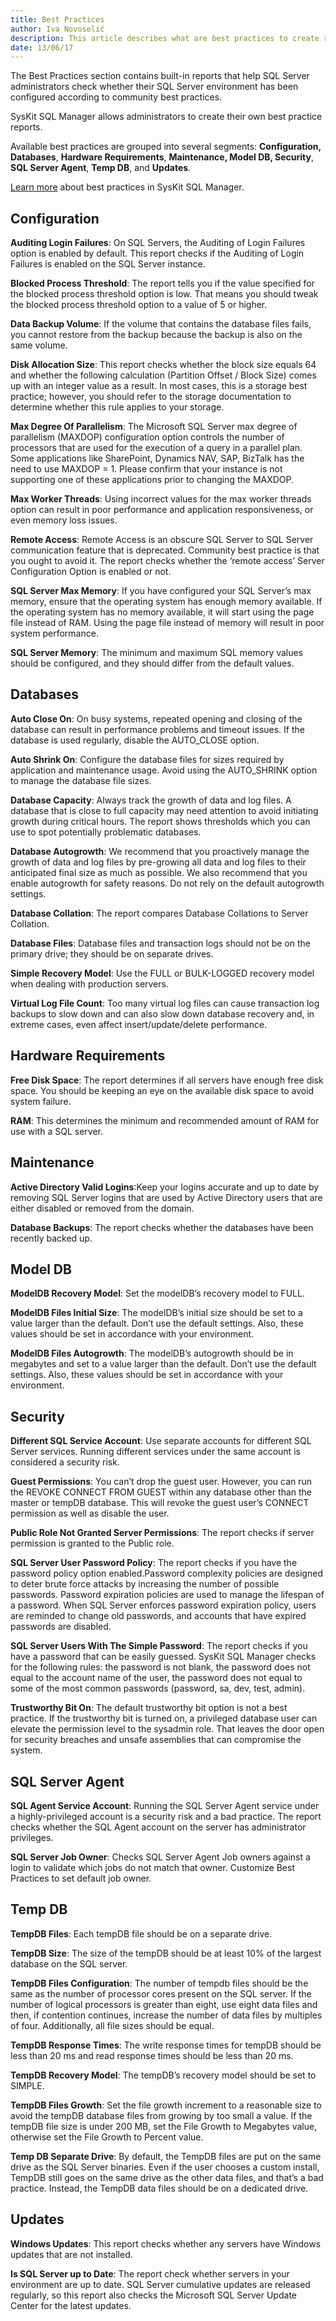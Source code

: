 ```yaml
---
title: Best Practices
author: Iva Novoselić
description: This article describes what are best practices to create reports.
date: 13/06/17
---
```


The Best Practices section contains built-in reports that help SQL Server administrators check whether their SQL Server environment has been configured according to community best practices.

SysKit SQL Manager allows administrators to create their own best practice reports.

Available best practices are grouped into several segments: __Configuration, Databases__, __Hardware Requirements__, __Maintenance, Model DB, Security__, __SQL Server Agent__, __Temp DB__, and __Updates__.

[Learn more](https://www.sqldockit.com/resources/sql-server-best-practices-library/) about best practices in SysKit SQL Manager.

## Configuration

__Auditing Login Failures__: On SQL Servers, the Auditing of Login Failures option is enabled by default. This report checks if the Auditing of Login Failures is enabled on the SQL Server instance.

__Blocked Process Threshold__: The report tells you if the value specified for the blocked process threshold option is low. That means you should tweak the blocked process threshold option to a value of 5 or higher.

__Data Backup Volume__: If the volume that contains the database files fails, you cannot restore from the backup because the backup is also on the same volume.

__Disk Allocation Size__: This report checks whether the block size equals 64 and whether the following calculation (Partition Offset / Block Size) comes up with an integer value as a result. In most cases, this is a storage best practice; however, you should refer to the storage documentation to determine whether this rule applies to your storage.

__Max Degree Of Parallelism__: The Microsoft SQL Server max degree of parallelism (MAXDOP) configuration option controls the number of processors that are used for the execution of a query in a parallel plan. Some applications like SharePoint, Dynamics NAV, SAP, BizTalk has the need to use MAXDOP = 1. Please confirm that your instance is not supporting one of these applications prior to changing the MAXDOP.

__Max Worker Threads__: Using incorrect values for the max worker threads option can result in poor performance and application responsiveness, or even memory loss issues.

__Remote Access__: Remote Access is an obscure SQL Server to SQL Server communication feature that is deprecated. Community best practice is that you ought to avoid it. The report checks whether the ‘remote access’ Server Configuration Option is enabled or not.

__SQL Server Max Memory__: If you have configured your SQL Server’s max memory, ensure that the operating system has enough memory available. If the operating system has no memory available, it will start using the page file instead of RAM. Using the page file instead of memory will result in poor system performance.

__SQL Server Memory__: The minimum and maximum SQL memory values should be configured, and they should differ from the default values.

## Databases

__Auto Close On__: On busy systems, repeated opening and closing of the database can result in performance problems and timeout issues. If the database is used regularly, disable the AUTO_CLOSE option.

__Auto Shrink On__: Configure the database files for sizes required by application and maintenance usage. Avoid using the AUTO_SHRINK option to manage the database file sizes.

__Database Capacity__: Always track the growth of data and log files. A database that is close to full capacity may need attention to avoid initiating growth during critical hours. The report shows thresholds which you can use to spot potentially problematic databases.

__Database Autogrowth__: We recommend that you proactively manage the growth of data and log files by pre-growing all data and log files to their anticipated final size as much as possible. We also recommend that you enable autogrowth for safety reasons. Do not rely on the default autogrowth settings.

__Database Collation__: The report compares Database Collations to Server Collation.

__Database Files__: Database files and transaction logs should not be on the primary drive; they should be on separate drives.

__Simple Recovery Model__: Use the FULL or BULK-LOGGED recovery model when dealing with production servers.

__Virtual Log File Count__: Too many virtual log files can cause transaction log backups to slow down and can also slow down database recovery and, in extreme cases, even affect insert/update/delete performance.

## Hardware Requirements

__Free Disk Space__: The report determines if all servers have enough free disk space. You should be keeping an eye on the available disk space to avoid system failure.

__RAM__: This determines the minimum and recommended amount of RAM for use with a SQL server.

## Maintenance

__Active Directory Valid Logins__:Keep your logins accurate and up to date by removing SQL Server logins that are used by Active Directory users that are either disabled or removed from the domain.

__Database Backups__: The report checks whether the databases have been recently backed up.

## Model DB

__ModelDB Recovery Model__: Set the modelDB’s recovery model to FULL.

__ModelDB Files Initial Size__: The modelDB’s initial size should be set to a value larger than the default. Don’t use the default settings. Also, these values should be set in accordance with your environment.

__ModelDB Files Autogrowth__: The modelDB’s autogrowth should be in megabytes and set to a value larger than the default. Don’t use the default settings. Also, these values should be set in accordance with your environment.

## Security

__Different SQL Service Account__: Use separate accounts for different SQL Server services. Running different services under the same account is considered a security risk.

__Guest Permissions__: You can’t drop the guest user. However, you can run the REVOKE CONNECT FROM GUEST within any database other than the master or tempDB database. This will revoke the guest user’s CONNECT permission as well as disable the user.

__Public Role Not Granted Server Permissions__: The report checks if server permission is granted to the Public role.

__SQL Server User Password Policy__: The report checks if you have the password policy option enabled.Password complexity policies are designed to deter brute force attacks by increasing the number of possible passwords. Password expiration policies are used to manage the lifespan of a password. When SQL Server enforces password expiration policy, users are reminded to change old passwords, and accounts that have expired passwords are disabled.

__SQL Server Users With The Simple Password__: The report checks if you have a password that can be easily guessed. SysKit SQL Manager checks for the following rules: the password is not blank, the password does not equal to the account name of the user, the password does not equal to some of the most common passwords (password, sa, dev, test, admin).

__Trustworthy Bit On__: The default trustworthy bit option is not a best practice. If the trustworthy bit is turned on, a privileged database user can elevate the permission level to the sysadmin role. That leaves the door open for security breaches and unsafe assemblies that can compromise the system.

## SQL Server Agent 

__SQL Agent Service Account__: Running the SQL Server Agent service under a highly-privileged account is a security risk and a bad practice. The report checks whether the SQL Agent account on the server has administrator privileges.

__SQL Server Job Owner__: Checks SQL Server Agent Job owners against a login to validate which jobs do not match that owner. Customize Best Practices to set default job owner.

## Temp DB

__TempDB Files__: Each tempDB file should be on a separate drive.

__TempDB Size__: The size of the tempDB should be at least 10% of the largest database on the SQL server.

__TempDB Files Configuration__: The number of tempdb files should be the same as the number of processor cores present on the SQL server. If the number of logical processors is greater than eight, use eight data files and then, if contention continues, increase the number of data files by multiples of four. Additionally, all file sizes should be equal.

__TempDB Response Times__: The write response times for tempDB should be less than 20 ms and read response times should be less than 20 ms.

__TempDB Recovery Model__: The tempDB’s recovery model should be set to SIMPLE.

__TempDB Files Growth__: Set the file growth increment to a reasonable size to avoid the tempDB database files from growing by too small a value. If the tempDB file size is under 200 MB, set the File Growth to Megabytes value, otherwise set the File Growth to Percent value.

__Temp DB Separate Drive__: By default, the TempDB files are put on the same drive as the SQL Server binaries. Even if the user chooses a custom install, TempDB still goes on the same drive as the other data files, and that’s a bad practice. Instead, the TempDB data files should be on a dedicated drive.

## Updates

__Windows Updates__: This report checks whether any servers have Windows updates that are not installed.

__Is SQL Server up to Date__: The report check whether servers in your environment are up to date. SQL Server cumulative updates are released regularly, so this report also checks the Microsoft SQL Server Update Center for the latest updates.
